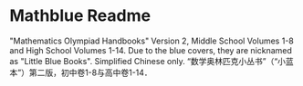 Mathblue Readme
===============
"Mathematics Olympiad Handbooks" Version 2, Middle School Volumes 1-8 and High School Volumes 1-14. Due to the blue covers, they are nicknamed as "Little Blue Books". Simplified Chinese only.
“数学奥林匹克小丛书”（“小蓝本”）第二版，初中卷1-8与高中卷1-14．
